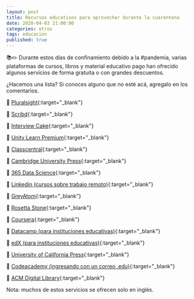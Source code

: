 ```yaml
---
layout: post
title: Recursos educativos para aprovechar durante la cuarentena
date: 2020-04-03 21:00:00
categories: otros
tags: educacion
published: true
---
```


📚✏️ Durante estos días de confinamiento debido a la #pandemia, varias plataformas de cursos, libros y material educativo pago han ofrecido algunos servicios de forma gratuita o con grandes descuentos.

¿Hacemos una lista? Si conoces alguno que no esté acá, agregalo en los comentarios.

🔘 [Pluralsight](www.pluralsight.com){:target="_blank"}

🔘 [Scribd](www.scribd.com/readfree){:target="_blank"}

🔘 [Interview Cake](www.interviewcake.com/upgrade){:target="_blank"}

🔘 [Unity Learn Premium](https://unity.com/products/learn-premium){:target="_blank"}

🔘 [Classcentral](https://www.classcentral.com/report/coursera-free-certificate-covid-19){:target="_blank"}

🔘 [Cambridge University Press](https://www.cambridge.org/us/academic/covid-19-resources-and-information){:target="_blank"}

🔘 [365 Data Science](https://365datascience.com/free-access-covid-19/){:target="_blank"}

🔘 [Linkedin (cursos sobre trabajo remoto)](https://www.linkedin.com/learning/paths/remote-working-setting-yourself-and-your-teams-up-for-success){:target="_blank"}

🔘 [GreyAtom](https://greyatom.com/free-online-data-science-courses){:target="_blank"}

🔘 [Rosetta Stone](www.rosettastone.com/freeforstudents){:target="_blank"}

🔘 [Coursera](www.coursera.org/coronavirus){:target="_blank"}

🔘 [Datacamp (para instituciones educativas)](www.datacamp.com/groups/education){:target="_blank"}

🔘 [edX (para instituciones educativas)](https://blog.edx.org/edx-global-university-partner-community-joins-forces-help-students-impacted-coronavirus/){:target="_blank"}

🔘 [University of California Press](www.ucpress.edu/journals){:target="_blank"}

🔘 [Codeacademy (ingresando con un correo .edu)](www.codecademy.com/){:target="_blank"}

🔘 [ACM Digital Library](https://dl.acm.org/acmbooks/archive){:target="_blank"}


Nota: muchos de estos servicios se ofrecen solo en inglés.
